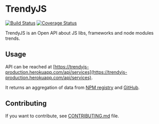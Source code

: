 # TrendyJS

[![Build Status](https://travis-ci.org/octo-web-front-end-tribe/trendyjs.svg?branch=master)](https://travis-ci.org/octo-web-front-end-tribe/trendyjs)
[![Coverage Status](https://coveralls.io/repos/github/octo-web-front-end-tribe/trendyjs/badge.svg?branch=master)](https://coveralls.io/github/octo-web-front-end-tribe/trendyjs?branch=master)

TrendyJS is an Open API about JS libs, frameworks and node modules trends.

## Usage

API can be reached at [https://trendyjs-production.herokuapp.com/api/services](https://trendyjs-production.herokuapp.com/api/services).

It returns an aggregation of data from [NPM registry](https://www.npmjs.com/) and [GitHub](https://github.com).

## Contributing

If you want to contribute, see [CONTRIBUTING.md](CONTRIBUTING.md) file.
